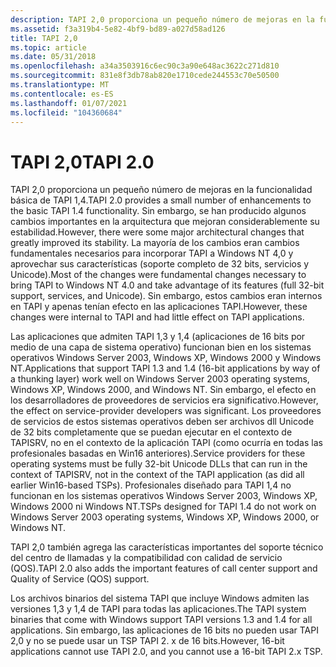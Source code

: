 ```yaml
---
description: TAPI 2,0 proporciona un pequeño número de mejoras en la funcionalidad básica de TAPI 1,4.
ms.assetid: f3a319b4-5e82-4bf9-bd89-a027d58ad126
title: TAPI 2,0
ms.topic: article
ms.date: 05/31/2018
ms.openlocfilehash: a34a3503916c6ec90c3a90e648ac3622c271d810
ms.sourcegitcommit: 831e8f3db78ab820e1710cede244553c70e50500
ms.translationtype: MT
ms.contentlocale: es-ES
ms.lasthandoff: 01/07/2021
ms.locfileid: "104360684"
---
```

# <a name="tapi-20"></a><span data-ttu-id="2ed9d-103">TAPI 2,0</span><span class="sxs-lookup"><span data-stu-id="2ed9d-103">TAPI 2.0</span></span>

<span data-ttu-id="2ed9d-104">TAPI 2,0 proporciona un pequeño número de mejoras en la funcionalidad básica de TAPI 1,4.</span><span class="sxs-lookup"><span data-stu-id="2ed9d-104">TAPI 2.0 provides a small number of enhancements to the basic TAPI 1.4 functionality.</span></span> <span data-ttu-id="2ed9d-105">Sin embargo, se han producido algunos cambios importantes en la arquitectura que mejoran considerablemente su estabilidad.</span><span class="sxs-lookup"><span data-stu-id="2ed9d-105">However, there were some major architectural changes that greatly improved its stability.</span></span> <span data-ttu-id="2ed9d-106">La mayoría de los cambios eran cambios fundamentales necesarios para incorporar TAPI a Windows NT 4,0 y aprovechar sus características (soporte completo de 32 bits, servicios y Unicode).</span><span class="sxs-lookup"><span data-stu-id="2ed9d-106">Most of the changes were fundamental changes necessary to bring TAPI to Windows NT 4.0 and take advantage of its features (full 32-bit support, services, and Unicode).</span></span> <span data-ttu-id="2ed9d-107">Sin embargo, estos cambios eran internos en TAPI y apenas tenían efecto en las aplicaciones TAPI.</span><span class="sxs-lookup"><span data-stu-id="2ed9d-107">However, these changes were internal to TAPI and had little effect on TAPI applications.</span></span>

<span data-ttu-id="2ed9d-108">Las aplicaciones que admiten TAPI 1,3 y 1,4 (aplicaciones de 16 bits por medio de una capa de sistema operativo) funcionan bien en los sistemas operativos Windows Server 2003, Windows XP, Windows 2000 y Windows NT.</span><span class="sxs-lookup"><span data-stu-id="2ed9d-108">Applications that support TAPI 1.3 and 1.4 (16-bit applications by way of a thunking layer) work well on Windows Server 2003 operating systems, Windows XP, Windows 2000, and Windows NT.</span></span> <span data-ttu-id="2ed9d-109">Sin embargo, el efecto en los desarrolladores de proveedores de servicios era significativo.</span><span class="sxs-lookup"><span data-stu-id="2ed9d-109">However, the effect on service-provider developers was significant.</span></span> <span data-ttu-id="2ed9d-110">Los proveedores de servicios de estos sistemas operativos deben ser archivos dll Unicode de 32 bits completamente que se puedan ejecutar en el contexto de TAPISRV, no en el contexto de la aplicación TAPI (como ocurría en todas las profesionales basadas en Win16 anteriores).</span><span class="sxs-lookup"><span data-stu-id="2ed9d-110">Service providers for these operating systems must be fully 32-bit Unicode DLLs that can run in the context of TAPISRV, not in the context of the TAPI application (as did all earlier Win16-based TSPs).</span></span> <span data-ttu-id="2ed9d-111">Profesionales diseñado para TAPI 1,4 no funcionan en los sistemas operativos Windows Server 2003, Windows XP, Windows 2000 ni Windows NT.</span><span class="sxs-lookup"><span data-stu-id="2ed9d-111">TSPs designed for TAPI 1.4 do not work on Windows Server 2003 operating systems, Windows XP, Windows 2000, or Windows NT.</span></span>

<span data-ttu-id="2ed9d-112">TAPI 2,0 también agrega las características importantes del soporte técnico del centro de llamadas y la compatibilidad con calidad de servicio (QOS).</span><span class="sxs-lookup"><span data-stu-id="2ed9d-112">TAPI 2.0 also adds the important features of call center support and Quality of Service (QOS) support.</span></span>

<span data-ttu-id="2ed9d-113">Los archivos binarios del sistema TAPI que incluye Windows admiten las versiones 1,3 y 1,4 de TAPI para todas las aplicaciones.</span><span class="sxs-lookup"><span data-stu-id="2ed9d-113">The TAPI system binaries that come with Windows support TAPI versions 1.3 and 1.4 for all applications.</span></span> <span data-ttu-id="2ed9d-114">Sin embargo, las aplicaciones de 16 bits no pueden usar TAPI 2,0 y no se puede usar un TSP TAPI 2. x de 16 bits.</span><span class="sxs-lookup"><span data-stu-id="2ed9d-114">However, 16-bit applications cannot use TAPI 2.0, and you cannot use a 16-bit TAPI 2.x TSP.</span></span>

 

 



